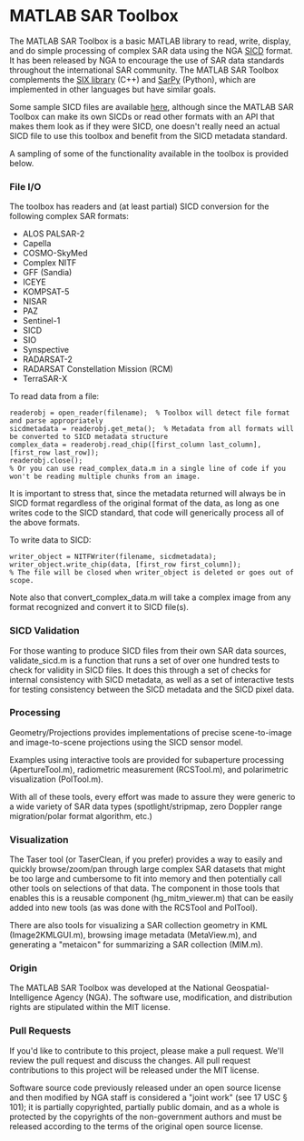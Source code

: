 # MATLAB SAR Toolbox
The MATLAB SAR Toolbox is a basic MATLAB library to read, write, display, and do simple processing of complex SAR data using the NGA [SICD](https://github.com/ngageoint/six-library/wiki/Sensor-Independent-Complex-Data-(SICD)-Standard) format.  It has been released by NGA to encourage the use of SAR data standards throughout the international SAR community.  The MATLAB SAR Toolbox complements the [SIX library](https://github.com/ngageoint/six-library) (C++) and [SarPy](https://github.com/ngageoint/sarpy) (Python), which are implemented in other languages but have similar goals.

Some sample SICD files are available [here](https://github.com/ngageoint/six-library/wiki/Sample-SICDs), although since the MATLAB SAR Toolbox can make its own SICDs or read other formats with an API that makes them look as if they were SICD, one doesn't really need an actual SICD file to use this toolbox and benefit from the SICD metadata standard.

A sampling of some of the functionality available in the toolbox is provided below.

### File I/O
The toolbox has readers and (at least partial) SICD conversion for the following complex SAR formats:
* ALOS PALSAR-2
* Capella
* COSMO-SkyMed
* Complex NITF
* GFF (Sandia)
* ICEYE
* KOMPSAT-5
* NISAR
* PAZ
* Sentinel-1
* SICD
* SIO
* Synspective
* RADARSAT-2
* RADARSAT Constellation Mission (RCM)
* TerraSAR-X

To read data from a file:
```
readerobj = open_reader(filename);  % Toolbox will detect file format and parse appropriately
sicdmetadata = readerobj.get_meta();  % Metadata from all formats will be converted to SICD metadata structure
complex_data = readerobj.read_chip([first_column last_column], [first_row last_row]);
readerobj.close();
% Or you can use read_complex_data.m in a single line of code if you won't be reading multiple chunks from an image.
```
It is important to stress that, since the metadata returned will always be in SICD format regardless of the original format of the data, as long as one writes code to the SICD standard, that code will generically process all of the above formats.

To write data to SICD:
```
writer_object = NITFWriter(filename, sicdmetadata);
writer_object.write_chip(data, [first_row first_column]);
% The file will be closed when writer_object is deleted or goes out of scope.
```

Note also that convert_complex_data.m will take a complex image from any format recognized and convert it to SICD file(s).

### SICD Validation
For those wanting to produce SICD files from their own SAR data sources, validate_sicd.m is a function that runs a set of over one hundred tests to check for validity in SICD files.  It does this through a set of checks for internal consistency with SICD metadata, as well as a set of interactive tests for testing consistency between the SICD metadata and the SICD pixel data.

### Processing
Geometry/Projections provides implementations of precise scene-to-image and image-to-scene projections using the SICD sensor model.

Examples using interactive tools are provided for subaperture processing (ApertureTool.m), radiometric measurement (RCSTool.m), and polarimetric visualization (PolTool.m).

With all of these tools, every effort was made to assure they were generic to a wide variety of SAR data types (spotlight/stripmap, zero Doppler range migration/polar format algorithm, etc.)

### Visualization
The Taser tool (or TaserClean, if you prefer) provides a way to easily and quickly browse/zoom/pan through large complex SAR datasets that might be too large and cumbersome to fit into memory and then potentially call other tools on selections of that data.  The component in those tools that enables this is a reusable component (hg_mitm_viewer.m) that can be easily added into new tools (as was done with the RCSTool and PolTool).

There are also tools for visualizing a SAR collection geometry in KML (Image2KMLGUI.m), browsing image metadata (MetaView.m), and generating a "metaicon" for summarizing a SAR collection (MIM.m).

### Origin
The MATLAB SAR Toolbox was developed at the National Geospatial-Intelligence Agency (NGA). The software use, modification, and distribution rights are stipulated within the MIT license.

### Pull Requests

If you'd like to contribute to this project, please make a pull request. We'll review the pull request and discuss the changes. All pull request contributions to this project will be released under the MIT license.

Software source code previously released under an open source license and then modified by NGA staff is considered a "joint work" (see 17 USC § 101); it is partially copyrighted, partially public domain, and as a whole is protected by the copyrights of the non-government authors and must be released according to the terms of the original open source license.
